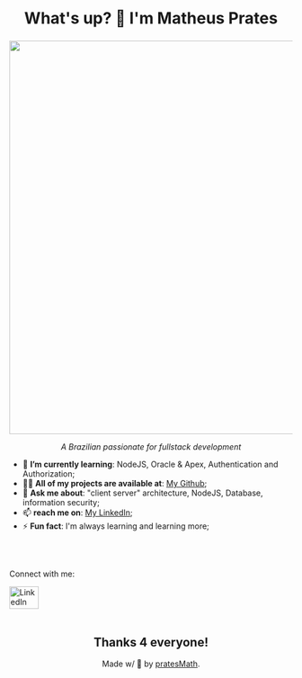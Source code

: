 <h1 align="center">What's up? 👋 I'm Matheus Prates</h1>

###

<!-- 
![itsme](https://github.com/pratesMath/pratesMath/assets/158685154/367580f3-fe19-41ca-bab0-bc0b4899bf1d)
-->

<div align="center">
  <img src="https://github.com/pratesMath/pratesMath/assets/158685154/367580f3-fe19-41ca-bab0-bc0b4899bf1d" alt="" width="700">
  <p><i>A Brazilian passionate for fullstack development</i></p>
</div>


<ul>
  <li>🌱 <b>I’m currently learning</b>: NodeJS, Oracle & Apex, Authentication and Authorization;</li>
  <li>👨‍💻 <b>All of my projects are available at</b>: <a href="https://github.com/pratesMath">My Github</a>;</li>
  <li>💬 <b>Ask me about</b>: "client server" architecture, NodeJS, Database, information security;</li>
  <li>📫 <b>reach me on</b>: <a href="https://www.linkedin.com/in/dev-pratesmatheus/">My LinkedIn</a>;</li>
  <li>⚡  <b>Fun fact</b>: I'm always learning and learning more;</li>
</ul>

<br><br>

<div align="left">
  <p>Connect with me:</p>
  <a href="https://www.linkedin.com/in/dev-pratesmatheus/">
    <img src="https://raw.githubusercontent.com/maurodesouza/profile-readme-generator/master/src/assets/icons/social/linkedin/default.svg" width="52" height="40" alt="LinkedIn logo"  />
  </a>
</div>

<br>
<div align="center">
  <h2>Thanks 4 everyone!</h2>
  <p>Made w/ 💙 by <a href="https://github.com/pratesMath">pratesMath</a>.</p>
</div>
